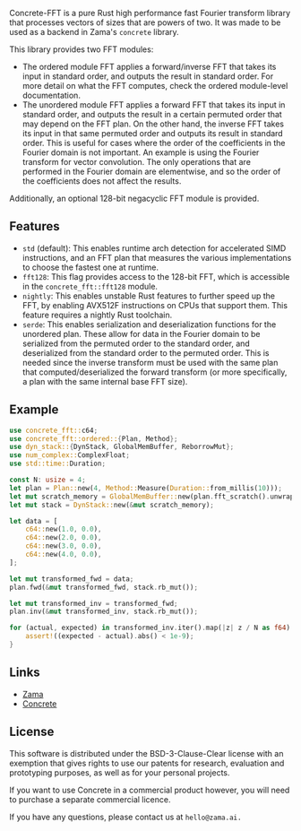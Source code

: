 Concrete-FFT is a pure Rust high performance fast Fourier transform library
that processes vectors of sizes that are powers of two. It was made to be used
as a backend in Zama's `concrete` library.

This library provides two FFT modules:

- The ordered module FFT applies a forward/inverse FFT that takes its input in standard
  order, and outputs the result in standard order. For more detail on what the FFT
  computes, check the ordered module-level documentation.
- The unordered module FFT applies a forward FFT that takes its input in standard order,
  and outputs the result in a certain permuted order that may depend on the FFT plan. On the
  other hand, the inverse FFT takes its input in that same permuted order and outputs its result
  in standard order. This is useful for cases where the order of the coefficients in the
  Fourier domain is not important. An example is using the Fourier transform for vector
  convolution. The only operations that are performed in the Fourier domain are elementwise, and
  so the order of the coefficients does not affect the results.

Additionally, an optional 128-bit negacyclic FFT module is provided.

## Features

- `std` (default): This enables runtime arch detection for accelerated SIMD
  instructions, and an FFT plan that measures the various implementations to
  choose the fastest one at runtime.
- `fft128`: This flag provides access to the 128-bit FFT, which is accessible in the
  `concrete_fft::fft128` module.
- `nightly`: This enables unstable Rust features to further speed up the FFT,
  by enabling AVX512F instructions on CPUs that support them. This feature
  requires a nightly Rust
  toolchain.
- `serde`: This enables serialization and deserialization functions for the
  unordered plan. These allow for data in the Fourier domain to be serialized
  from the permuted order to the standard order, and deserialized from the
  standard order to the permuted order. This is needed since the inverse
  transform must be used with the same plan that computed/deserialized the
  forward transform (or more specifically, a plan with the same internal base
  FFT size).

## Example

```rust
use concrete_fft::c64;
use concrete_fft::ordered::{Plan, Method};
use dyn_stack::{DynStack, GlobalMemBuffer, ReborrowMut};
use num_complex::ComplexFloat;
use std::time::Duration;

const N: usize = 4;
let plan = Plan::new(4, Method::Measure(Duration::from_millis(10)));
let mut scratch_memory = GlobalMemBuffer::new(plan.fft_scratch().unwrap());
let mut stack = DynStack::new(&mut scratch_memory);

let data = [
    c64::new(1.0, 0.0),
    c64::new(2.0, 0.0),
    c64::new(3.0, 0.0),
    c64::new(4.0, 0.0),
];

let mut transformed_fwd = data;
plan.fwd(&mut transformed_fwd, stack.rb_mut());

let mut transformed_inv = transformed_fwd;
plan.inv(&mut transformed_inv, stack.rb_mut());

for (actual, expected) in transformed_inv.iter().map(|z| z / N as f64).zip(data) {
    assert!((expected - actual).abs() < 1e-9);
}
```

## Links

- [Zama](https://www.zama.ai/)
- [Concrete](https://github.com/zama-ai/concrete)

## License

This software is distributed under the BSD-3-Clause-Clear license with an
exemption that gives rights to use our patents for research, evaluation and
prototyping purposes, as well as for your personal projects.

If you want to use Concrete in a commercial product however, you will need to
purchase a separate commercial licence.

If you have any questions, please contact us at `hello@zama.ai.`
